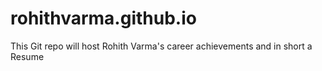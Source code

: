 # rohithvarma.github.io
This Git repo will host Rohith Varma's career achievements and in short a Resume 
